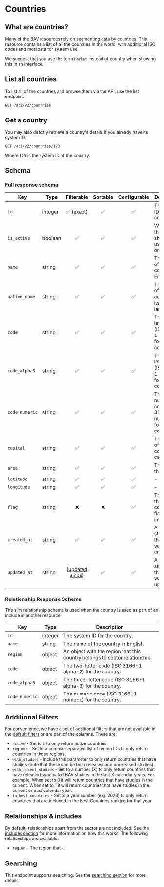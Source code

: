 # Countries

## What are countries?

Many of the BAV resources rely on segmenting data by countries. This resource contains a list of all the countries in
the world, with additional ISO codes and metadata for system use.

We suggest that you use the term `Market` instead of country when showing this in an interface.

## List all countries

To list all of the countries and browse them via the API, use the list endpoint:

```http request
GET /api/v2/countries
```

## Get a country

You may also directly retrieve a country's details if you already have its system ID.

```http request
GET /api/v2/countries/123
```

Where `123` is the system ID of the country.

## Schema

### Full response schema

| Key            | Type    |                Filterable                 |      Sortable      |    Configurable    | Description                                                 |
|----------------|---------|:-----------------------------------------:|:------------------:|:------------------:|-------------------------------------------------------------|
| `id`           | integer |        :white_check_mark: (exact)         | :white_check_mark: | :white_check_mark: | The system ID for the country.                              |
| `is_active`    | boolean |            :white_check_mark:             | :white_check_mark: | :white_check_mark: | Whether the market should be used/shown or not.             |
| `name`         | string  |            :white_check_mark:             | :white_check_mark: | :white_check_mark: | The name of the country in English.                         |
| `native_name`  | string  |            :white_check_mark:             | :white_check_mark: | :white_check_mark: | The name of the country in its native language.             |
| `code`         | string  |            :white_check_mark:             | :white_check_mark: | :white_check_mark: | The two-letter code (ISO 3166-1 alpha-2) for the country.   |
| `code_alpha3`  | string  |            :white_check_mark:             | :white_check_mark: | :white_check_mark: | The three-letter code (ISO 3166-1 alpha-3) for the country. |
| `code_numeric` | string  |            :white_check_mark:             | :white_check_mark: | :white_check_mark: | The numeric code (ISO 3166-1 numeric) for the country.      |
| `capital`      | string  |            :white_check_mark:             | :white_check_mark: | :white_check_mark: | The name of the country's capital.                          |
| `area`         | string  |            :white_check_mark:             | :white_check_mark: | :white_check_mark: | The size of the country.                                    |
| `latitude`     | string  |            :white_check_mark:             | :white_check_mark: | :white_check_mark: | -                                                           |
| `longitude`    | string  |            :white_check_mark:             | :white_check_mark: | :white_check_mark: | -                                                           |
| `flag`         | string  |                    :x:                    |        :x:         | :white_check_mark: | The URL to the country's flag as an image.                  |
| `created_at`   | string  |            :white_check_mark:             | :white_check_mark: | :white_check_mark: | A datetime string when this country was first created.      |
| `updated_at`   | string  | ([updated since](../customizing/filters)) | :white_check_mark: | :white_check_mark: | A datetime string when this country was last updated.       |

### Relationship Response Schema

The slim relationship schema is used when the country is used as part of an include in another resource.

| Key            | Type    | Description                                                                              |
|----------------|---------|------------------------------------------------------------------------------------------|
| `id`           | integer | The system ID for the country.                                                           |
| `name`         | string  | The name of the country in English.                                                      |
| `region`       | object  | An object with the region that this country belongs to [sector relationship](sectors.md) |
| `code`         | object  | The two-letter code (ISO 3166-1 alpha-2) for the country.                                |
| `code_alpha3`  | object  | The three-letter code (ISO 3166-1 alpha-3) for the country.                              |
| `code_numeric` | object  | The numeric code (ISO 3166-1 numeric) for the country.                                   |

## Additional Filters

For convenience, we have a set of additional filters that are not available in
the [default filters](../customizing/filters.md) or are part of the columns. These are:

- `active` - Set to `1` to only return active countries.
- `regions` - Set to a comma-separated list of region IDs to only return countries in those regions.
- `with_studies` - Include this parameter to only return countries that have studies (note that these can be both released and unreleased studies).
- `with_recent_studies` - Set to a number (X) to only return countries that have released syndicated BAV studies in the last X calendar years.
  For example: When set to 0 it will return countries that have studies in the current. When set to 1 it will return
  countries that have studies in the current or past calendar year.
- `in_best_countries` - Set to a year number (e.g. 2023) to only return countries that are included in the Best Countries ranking for that year.

## Relationships & includes

By default, relationships apart from the sector are not included. See
the [includes section](../customizing/includes) for more information on how this works. The following relationships
are available:

- `region` - The [region](regions.md) that -.

## Searching

This endpoint supports searching. See the [searching section](../customizing/searching) for more details.
